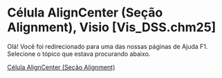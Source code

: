 
# Célula AlignCenter (Seção Alignment), Visio [Vis_DSS.chm25]

Olá! Você foi redirecionado para uma das nossas páginas de Ajuda F1. Selecione o tópico que estava procurando abaixo.

[Célula AlignCenter (Seção Alignment)](http://msdn.microsoft.com/library/7d4416b2-429b-713e-61dc-8b2ead0e6053%28Office.15%29.aspx)
